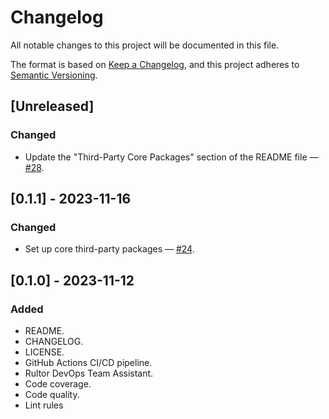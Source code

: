 # Changelog

All notable changes to this project will be documented in this file.

The format is based on [Keep a Changelog](https://keepachangelog.com/en/1.0.0/),
and this project adheres to [Semantic Versioning](https://semver.org/spec/v2.0.0.html).

## [Unreleased]

### Changed

- Update the "Third-Party Core Packages" section of the README file —
  [#28](https://github.com/dartoos-dev/astronomy_picture_of_the_day/issues/28).

## [0.1.1] - 2023-11-16

### Changed

- Set up core third-party packages —
  [#24](https://github.com/dartoos-dev/astronomy_picture_of_the_day/issues/24).

## [0.1.0] - 2023-11-12

### Added

- README.
- CHANGELOG.
- LICENSE.
- GitHub Actions CI/CD pipeline.
- Rultor DevOps Team Assistant.
- Code coverage.
- Code quality.
- Lint rules

